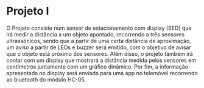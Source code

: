 # Projeto I
 O Projeto consiste num sensor de estacionamento com display (SED) que irá medir a distância a um objeto apontado, recorrendo a três sensores ultrassónicos, sendo que a partir de uma certa distância de aproximação, um aviso a partir de LEDs e buzzer será emitido, com o objetivo de avisar que o objeto está próximo dos sensores. Além disso, o projeto também irá contar com um display que mostrará a distância medida pelos sensores em centímetros juntamente com um gráfico dinâmico. Por fim, a informação apresentada no display será enviada para uma app no telemóvel recorrendo ao bluetooth do módulo HC-05. 
